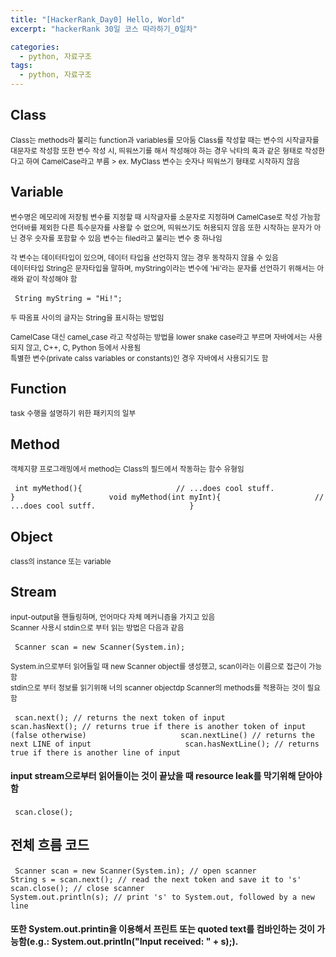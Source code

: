 ```yaml
---
title: "[HackerRank_Day0] Hello, World"
excerpt: "hackerRank 30일 코스 따라하기_0일차"

categories:
  - python, 자료구조
tags:
  - python, 자료구조
---
```


## Class
<small>
Class는 methods라 불리는 function과 variables를 모아둠     
Class를 작성할 때는 변수의 시작글자를 대문자로 작성함       
또한 변수 작성 시, 띄워쓰기를 해서 작성해야 하는 경우 낙타의 혹과 같은 형태로 작성한다고 하여 CamelCase라고 부름            
>  ex. MyClass           
변수는 숫자나 띄워쓰기 형태로 시작하지 않음
</small>             
                             
## Variable             
<small>
변수명은 메모리에 저장됨              
변수를 지정할 때 시작글자를 소문자로 지정하며 CamelCase로 작성 가능함            
언더바를 제외한 다른 특수문자를 사용할 수 없으며, 띄워쓰기도 허용되지 않음              
또한 시작하는 문자가 아닌 경우 숫자를 포함할 수 있음               
변수는 filed라고 불리는 변수 중 하나임                 
                          
각 변수는 데이터타입이 있으며, 데이터 타입을 선언하지 않는 경우 동작하지 않을 수 있음              
데이터타입 String은 문자타입을 말하며, myString이라는 변수에 'Hi'라는 문자를 선언하기 위해서는 아래와 같이 작성해야 함               
</small>

​```
String myString = "Hi!";              
​```

<small>                    
두 따옴표 사이의 글자는 String을 표시하는 방법임                 
                    
CamelCase 대신 camel_case 라고 작성하는 방법을 lower snake case라고 부르며 자바에서는 사용되지 않고, C++, C, Python 등에서 사용됨                    
특별한 변수(private calss variables or constants)인 경우 자바에서 사용되기도 함                    
</small>

## Function                    
<small>task 수행을 설명하기 위한 패키지의 일부</small>                   
                    
## Method                    
<small>객체지향 프로그래밍에서 method는 Class의 필드에서 작동하는 함수 유형임</small>                    
                    
​```
int myMethod(){                    
        // ...does cool stuff.                    
}                    
void myMethod(int myInt){                    
        // ...does cool sutff.                    
}                    
​```
                    
## Object
<small>class의 instance 또는 variable</small>                    
                    
## Stream
<small>input-output을 핸들링하며, 언어마다 자체 메커니즘을 가지고 있음                    
Scanner 사용시 stdin으로 부터 읽는 방법은 다음과 같음                    
</small>                    

​```
Scanner scan = new Scanner(System.in);                    
​```
                  
<small>System.in으로부터 읽어들일 때 new Scanner object를 생성했고, scan이라는 이름으로 접근이 가능함                    
stdin으로 부터 정보를 읽기위해 너의 scanner objectdp Scanner의 methods를 적용하는 것이 필요함                    
</small>                    
                    
​```
scan.next(); // returns the next token of input                    
scan.hasNext(); // returns true if there is another token of input (false otherwise)                    
scan.nextLine() // returns the next LINE of input                    
scan.hasNextLine(); // returns true if there is another line of input                    
​```

#### input stream으로부터 읽어들이는 것이 끝났을 때 resource leak를 막기위해 닫아야 함
                    
​```
scan.close();                    
​```
                    
## 전체 흐름 코드
                    
​```
Scanner scan = new Scanner(System.in); // open scanner                    
String s = scan.next(); // read the next token and save it to 's'                    
scan.close(); // close scanner                    
System.out.println(s); // print 's' to System.out, followed by a new line                    
​```
                                    
#### 또한 System.out.printin을 이용해서 프린트 또는 quoted text를 컴바인하는 것이 가능함(e.g.: System.out.println("Input received: " + s);).                    
